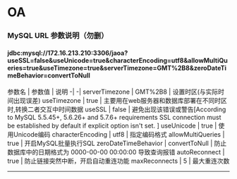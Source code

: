# OA
### MySQL URL 参数说明（勿删）
#### jdbc:mysql://172.16.213.210:3306/jaoa?useSSL=false&useUnicode=true&characterEncoding=utf8&allowMultiQueries=true&useTimezone=true&serverTimezone=GMT%2B8&zeroDateTimeBehavior=convertToNull

参数名                |     参数值        |    说明
                    -|                  -|
serverTimezone       |     GMT%2B8       |    设置时区(与实际时间出现误差)
useTimezone          |     true          |    主要用在web服务器和数据库部署在不同时区时,转换二者交互中时间数据
useSSL               |     false         |    避免出现该错误或警告[According to MySQL 5.5.45+, 5.6.26+ and 5.7.6+ requirements SSL connection must be established by default if explicit option isn't set. ]
useUnicode           |     true          |    使用Unicode编码
characterEncoding    |     utf8          |    指定编码格式
allowMultiQueries    |     true          |    开启MySQL批量执行SQL
zeroDateTimeBehavior |     convertToNull |    防止数据库中的日期格式为 0000-00-00 00:00:00 导致查询报错
autoReconnect        |     true          |    防止链接突然中断，开启自动重连功能
maxReconnects        |     5             |    最大重连次数

--------
[MYSQL DOC]:[https://dev.mysql.com/doc/refman/5.5/en/general-security-issues.html]


